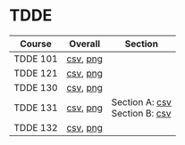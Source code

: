 # TDDE

| Course | Overall | Section |
| ------ | ------- | ------- |
| TDDE 101 | [csv](https://github.com/UCSD-Historical-Enrollment-Data/2025Spring/blob/main/overall/TDDE%20101.csv), [png](https://raw.githubusercontent.com/UCSD-Historical-Enrollment-Data/2025Spring/main/plot_overall/TDDE%20101.png) |  |
| TDDE 121 | [csv](https://github.com/UCSD-Historical-Enrollment-Data/2025Spring/blob/main/overall/TDDE%20121.csv), [png](https://raw.githubusercontent.com/UCSD-Historical-Enrollment-Data/2025Spring/main/plot_overall/TDDE%20121.png) |  |
| TDDE 130 | [csv](https://github.com/UCSD-Historical-Enrollment-Data/2025Spring/blob/main/overall/TDDE%20130.csv), [png](https://raw.githubusercontent.com/UCSD-Historical-Enrollment-Data/2025Spring/main/plot_overall/TDDE%20130.png) |  |
| TDDE 131 | [csv](https://github.com/UCSD-Historical-Enrollment-Data/2025Spring/blob/main/overall/TDDE%20131.csv), [png](https://raw.githubusercontent.com/UCSD-Historical-Enrollment-Data/2025Spring/main/plot_overall/TDDE%20131.png) | Section A: [csv](https://github.com/UCSD-Historical-Enrollment-Data/2025Spring/blob/main/section/TDDE%20131_A.csv)<br>Section B: [csv](https://github.com/UCSD-Historical-Enrollment-Data/2025Spring/blob/main/section/TDDE%20131_B.csv) |
| TDDE 132 | [csv](https://github.com/UCSD-Historical-Enrollment-Data/2025Spring/blob/main/overall/TDDE%20132.csv), [png](https://raw.githubusercontent.com/UCSD-Historical-Enrollment-Data/2025Spring/main/plot_overall/TDDE%20132.png) |  |
